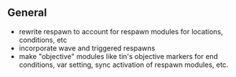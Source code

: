 ## General
- rewrite respawn to account for respawn modules for locations, conditions, etc 
- incorporate wave and triggered respawns 
- make "objective" modules like tin's objective markers for end conditions, var setting, sync activation of respawn modules, etc.
